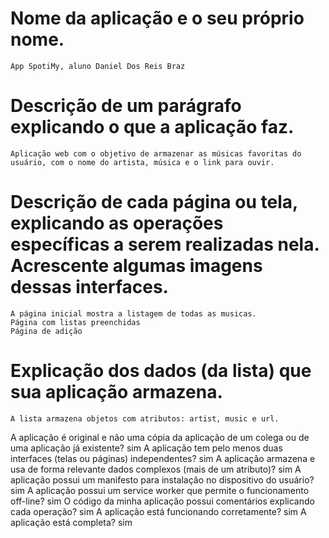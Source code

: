 # Nome da aplicação e o seu próprio nome.

    App SpotiMy, aluno Daniel Dos Reis Braz

# Descrição de um parágrafo explicando o que a aplicação faz.

    Aplicação web com o objetivo de armazenar as músicas favoritas do usuário, com o nome do artista, música e o link para ouvir.

# Descrição de cada página ou tela, explicando as operações específicas a serem realizadas nela. Acrescente algumas imagens dessas interfaces.

    A página inicial mostra a listagem de todas as musicas.
    Página com listas preenchidas
    Página de adição

# Explicação dos dados (da lista) que sua aplicação armazena.

    A lista armazena objetos com atributos: artist, music e url.

A aplicação é original e não uma cópia da aplicação de um colega ou de uma aplicação já existente?
sim
A aplicação tem pelo menos duas interfaces (telas ou páginas) independentes?
sim
A aplicação armazena e usa de forma relevante dados complexos (mais de um atributo)?
sim
A aplicação possui um manifesto para instalação no dispositivo do usuário?
sim
A aplicação possui um service worker que permite o funcionamento off-line?
sim
O código da minha aplicação possui comentários explicando cada operação?
sim
A aplicação está funcionando corretamente?
sim
A aplicação está completa?
sim
